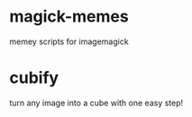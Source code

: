 # magick-memes
memey scripts for imagemagick

# cubify
turn any image into a cube with one easy step!
